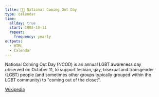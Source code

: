 ```yaml
---
title: 🏳️‍🌈 National Coming Out Day
type: calendar
time:
  allday: true
  start: 1988-10-11
  repeat:
    frequency: yearly
outputs:
  - HTML
  - Calendar
---
```


National Coming Out Day (NCOD) is an annual LGBT awareness day observed on October 11, to support lesbian, gay, bisexual and transgender (LGBT) people (and sometimes other groups typically grouped within the LGBT community) to "coming out of the closet".

[Wikipedia](https://en.wikipedia.org/wiki/National_Coming_Out_Day)
